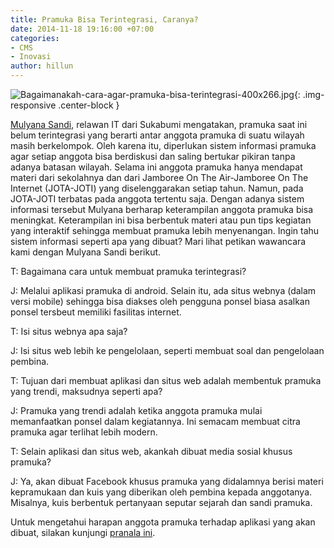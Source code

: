 ```yaml
---
title: Pramuka Bisa Terintegrasi, Caranya?
date: 2014-11-18 19:16:00 +07:00
categories:
- CMS
- Inovasi
author: hillun
---
```


![Bagaimanakah-cara-agar-pramuka-bisa-terintegrasi-400x266.jpg](/uploads/Bagaimanakah-cara-agar-pramuka-bisa-terintegrasi-400x266.jpg){: .img-responsive .center-block }

[Mulyana Sandi](http://ciptamedia.org/mulyana-sandi/), relawan IT dari Sukabumi mengatakan, pramuka saat ini belum terintegrasi yang berarti antar anggota pramuka di suatu wilayah masih berkelompok. Oleh karena itu, diperlukan sistem informasi pramuka agar setiap anggota bisa berdiskusi dan saling bertukar pikiran tanpa adanya batasan wilayah. Selama ini anggota pramuka hanya mendapat materi dari sekolahnya dan dari Jamboree On The Air-Jamboree On The Internet (JOTA-JOTI) yang diselenggarakan setiap tahun. Namun, pada JOTA-JOTI terbatas pada anggota tertentu saja. Dengan adanya sistem informasi tersebut Mulyana berharap keterampilan anggota pramuka bisa meningkat. Keterampilan ini bisa berbentuk materi atau pun tips kegiatan yang interaktif sehingga membuat pramuka lebih menyenangan. Ingin tahu sistem informasi seperti apa yang dibuat? Mari lihat petikan wawancara kami dengan Mulyana Sandi berikut.

T: Bagaimana cara untuk membuat pramuka terintegrasi?

J: Melalui aplikasi pramuka di android. Selain itu, ada situs webnya (dalam versi mobile) sehingga bisa diakses oleh pengguna ponsel biasa asalkan ponsel tersbeut memiliki fasilitas internet.

T: Isi situs webnya apa saja?

J: Isi situs web lebih ke pengelolaan, seperti membuat soal dan pengelolaan pembina.

T: Tujuan dari membuat aplikasi dan situs web adalah membentuk pramuka yang trendi, maksudnya seperti apa?

J: Pramuka yang trendi adalah ketika anggota pramuka mulai memanfaatkan ponsel dalam kegiatannya. Ini semacam membuat citra pramuka agar terlihat lebih modern.

T: Selain aplikasi dan situs web, akankah dibuat media sosial khusus pramuka?

J: Ya, akan dibuat Facebook khusus pramuka yang didalamnya berisi materi kepramukaan dan kuis yang diberikan oleh pembina kepada anggotanya. Misalnya, kuis berbentuk pertanyaan seputar sejarah dan sandi pramuka.

Untuk mengetahui harapan anggota pramuka terhadap aplikasi yang akan dibuat, silakan kunjungi [pranala ini](http://ciptamedia.org/ada-fungsi-obrolan-di-aplikasi-kepramukaan-mungkinkah-diterapkan/).